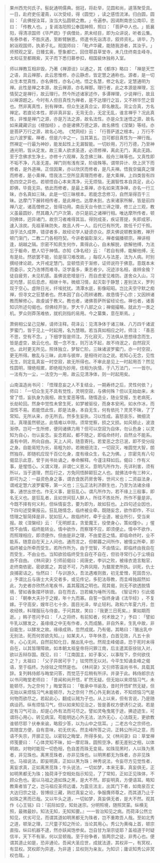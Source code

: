 
> 果州西充何氏子。髫龀通明儒典。弱冠，将赴举，见圆和尚，遽落聚受具。一日，赴府吏任灌斋，以次受经，得《圆觉》​，读之感悟流涕。归白圆，圆曰：​「此佛授汝耳，汝当大弘圆顿之教。​」令遍参。因谒荆南忠公南印，忠曰：​「传教人也。​」复谒洛阳照公奉国神照，照曰：​「菩萨中人也。​」抵襄阳，得清凉国师《华严疏》于病僧处，夙未经目，即为众讲说，听者云集。有泰恭者，不胜庆遇，至断臂酬恩。师遣书先诣清凉，叙师资礼。讲毕，乃躬诣观国师，执弟子礼。观国师曰：​「毗卢华藏，能随我游者，其汝乎。​」师预观之室，日臻玄奥，箜象都亡。回住鄠县草堂寺，未几住终南圭峰寺。太和征至都赐紫，天子而下悉归慕参扣，相国裴休独称入室。

> 师以禅教互相非毁，乃著《禅源诠》以通之，其《都序》略曰：​「禅是天竺之语，具云禅那，此云思惟修，亦云静虑，皆定慧之通称也。源者，是一切众生本觉真性，亦名佛性，亦名心地。悟之名慧，修之名定。定慧通明为禅。此性是禅之本源，故云禅源，亦名禅那。理行者，此之本源是禅理，忘情契之是禅行，故云理行。然今所述诸家述作，多谭禅理，少说禅行，故且以禅源题之。今时有人但目真性为禅者，是不达理行之旨，又不辨华竺之音也。然非离真性，别有禅体。但众生迷真合尘，即名散乱。背尘合真，方名禅定。若直论本性，即非真非妄，无背无合，无定无乱，谁言禅乎？况此真性，非惟是禅门之源，亦是万法之源，故名法性。亦是众生迷悟之源，故名如来藏藏识出《楞伽经》​。亦是诸佛万德之源，故名佛性《涅槃》等经。亦是菩萨万行之源，故名心地。​《梵网经》云：​「行菩萨道之根本。​」万行不出六波罗蜜。禅者，但是六中之一，当其第五。岂可都目真性为一禅行哉。然禅定一行最为神妙，能发起性上无漏智能。一切妙用，万行万德，乃至神通光明，皆从定发。故三乘人欲求圣道，必须修禅，离此无门，离此无路。至于念佛求生净土，亦修十六观禅，及念佛三昧、般舟三昧等也。又真性即不垢不净，凡圣无差。禅门则有浅有深，阶级殊等。谓带异计、欣上厌下而修者，是外道禅。正信因果，亦以欣厌而修者，是凡夫禅。悟我空偏真之理而修者，是小乘禅。悟我法二空所显真理而修者，是大乘禅。上四类皆有四色四空之异也。若顿悟自心本来清净，元无烦恼，无漏智性本自具足，此心即佛，毕竟无异。依此而修者，是最上乘禅，亦名如来清净禅，亦名一行三昧，亦名真如三昧。此是一切三昧根本。若能念念修习，自然渐得百千三昧。达摩门下展转相传者，是此禅也。达摩未到，古来诸家所解，皆是前四禅八定，诸高僧修之，皆得功用。南岳天台令依三谛之理，修三止三观，教义虽最圆妙，然其趣入门户次第，亦只是前之诸禅行相。唯达摩所传者，顿同佛体，迥异诸门，故宗习者难得其旨。得则成圣，疾证菩提，失即成邪，速入涂炭。先祖革昧防失，故且人传一人。后代已有所凭，故任千灯千照。洎乎法久成弊，错谬者多，故经论学人疑谤亦众。原夫佛说顿教渐教，禅开顿门渐门，二教二门各相符契。今讲者偏彰渐义，禅者偏播顿宗。禅讲相逢，胡越之隔。宗密不知夙生何作，熏得此心，自未解脱，欲解他缚，为法忘于躯命，愍人切于神情。亦知《净名经》云：​「若自有缚，能解他缚，无有是处。然欲罢不能，验是宿习难改故。​」每叹人与法差，法为人病。时别撰经律论疏，大开戒定慧门。显顿悟资于渐修，证师说符于佛意。意既本末而委示，文乃浩博而难寻。泛学虽多，秉志者少。况迹涉名相，谁辨金揄？徒自疲劳，未见机感。虽佛说悲增是行，而自虑爱见难防。遂舍众入山，习定均慧，前后息虑，相继十年。微细习情，起灭彰于静慧；差别法义，罗列现于空心。虚隙日光，纤埃扰扰。清潭水底，影像昭昭。岂比夫空守默之痴禅，但寻文之狂慧者也。然本因了自心而辨诸教，故恳情于心宗；又因辨诸教而解修心，故虔诚于教义。教也者，诸佛菩萨所留经论也。禅也者，诸善知识所述句偈也。但佛经开张，罗大千八部之众；禅偈撮略，就此方一类之机。罗众则莽荡难依，就机则指的易用。今之纂集，意在斯焉。​」

> 萧俯相公呈己见解，请师注释。荷泽云：见清净体于诸三昧、八万四千诸波罗蜜门，皆于见上一时起用，名为慧眼。若当真如相应之时，师注：​「善恶不思，空有不念。​」下细字皆是师注。万化寂灭，万法俱从思想缘念而生，皆是虚空，故云化也。既一念不生，则万法不起，故不待泯之，自然寂灭也。此时更无所见。照体独立，梦智亡阶。三昧诸波罗蜜门，亦一时空寂，更无所得。散乱与三昧，此岸与彼岸，是相待对治之说。若知心无念，见性无生，则定乱真妄一时空寂，故无所得也。不审此是见上一时起用否？然见性圆明，理绝相累，即绝相为妙用，住相为执情，于八万法门，一一皆尔。一法有为一尘，一法空为一用，故云见清净体，则一时起用矣。

> 山南温造尚书问：​「悟理息妄之人不复结业，一期寿终之后，灵性何依？​」师曰：​「一切众生无不具有觉性，灵明空寂，与佛何殊？但以无始劫来，未曾了悟，妄执身为我相，故生爱恶等情。随情造业，随业受报，生老病死，长劫轮回。然身中觉性未曾生死，如梦被驱役，而身本安闲。如水作冰，而湿性不易。若能悟此性，即是法身。本自无生，何有依托？灵灵不昧，了了常知。无所从来，亦无所去。然多生妄执，习以性成。喜怒哀乐，微细流注。真理虽然顿达，此情难以卒除。须常觉察，损之又损。如风顿止，波浪渐停。岂可一生所修，便同诸佛力用？但可以空寂为自体，勿认色身；以灵知为自心，勿认妄念。妄念若起，都不随之，即临命终时，自然业不能系。虽有中阴，所向自由。天上人间，随意寄托。若爱恶之念已泯，即不受分段之身。自能易短为长，易粗为妙。若微细流注，一切寂灭，唯圆觉大智，朗然独存。即随机应现千百亿化身，度有缘众生，名之为佛。​」宗密先有八句偈显示此意，曾于尚书处诵之，奉命解释。今谨注释如后。偈曰：作有义事，是惺悟心。义谓义理，非谓仁义恩义。意明凡所作为，先详利害，须有所以，当于道理，然后行之，方免同悟醉颠狂之人也。就佛法中有三种义，即可为之：一益资色身之事，谓衣食医药房舍等，世间义也；二资益法身，谓戒定慧六波罗蜜等，第一义也；三弘正法利济群生也，乃至为法诸余缘事，通世出世也。作无义事，是狂乱心。谓凡所作为，若不缘上三般事，即名无义也。是狂乱者，且如世间狂人醉人，所往不拣处所，所作不量是非。今既不择有何义利，但纵情妄念，要为即为，故如狂也。上四句述业因也，下四句述受果报云。狂乱随情念，临终被业牵。既随妄念，欲作即作，不以悟理之智简择是非，犹如狂人。故临终时，牵于业道，被业所引，受当来报。故《涅槃经》云：​「无明郎主，贪爱魔王，役使身心，策如僮仆。​」惺悟不由情，临终能转业。情中欲作，而察理不应，即须便止。情中不欲作，而照理相应，即须便作。但由是非之理，不由爱恶之情。即临命终时，业不能系，随意自在天上人间也。通而言之，但朝暮之间所作，被情尘所牵，即临终被业所牵而受生。若所作所为，由于觉智，不由情尘。即临终由我自在而受生，不由业也。当知欲验临终受生自在不自在，但验寻常行心于尘境自由不自由。​《林间录》引师前偈曰：阅唐史，李训之败，被缘衣诡言黜官，走终南依密。密欲匿之，其徒不可，乃奔凤翔，为盩厔吏所执。训死，仇士良捕密诘之。怡然曰：​「与训游久，吾法遇难则救，初无爱憎，死固吾分。​」予谓比丘与唐士大夫交者多，或见传记，多犯法辱教，而圭峰独超然如此，为史者亦欣然点笔疾书，盖其履践之明也。观其偈，则无不欲透脱情境，譬如香象摆坏铁锁，自在而去，岂若蝇为唾所污哉。​《智证传》引此偈曰：​「朝奉大夫孙于之嫂，年十九而寡。自誓一饭终身诵《法华经》​，不复嫁。于守高安，嫂年已七十余，面目光泽，举止轻利。政和六年夏六月，忽收经帙，料理服玩与侍妾。于问其故，笑曰：『我更三日死矣。』果如期而逝。​」韩子苍问予曰：​「人之将终，有前知者，何术致之？​」予曰：​「譬如牛乳以酵发之，虽缘缘之中无有作者，久而成酪，非自外来，生乳中故，非自能生，以酵发之故。缘缘成熟，忽然成就。乃有偈，其略曰：『酪出乳中无别法，死而何苦欲先知。』」如某夫人，华年休息，白首见效，凡五十余年，心心无间，自然前知化日，酪出乳中也。然观圭峰偈语，恐于死时未得自在，以其皆理障故。如本朝太祖皇帝将问罪江南，后主遣其臣徐铉入对，欲以舌辩存国。既见，曰：​「江南国主，如子事父，以事陛下，奈何欲伐之？​」太祖曰：​「父子异居可乎？​」铉愕然无以对。今平生知诵圭峰之偈语，至于临终。为徐铉之愕然是也。​《林间录》又引师答温尚书书，具载其辞。复列韩侍郎与晦堂问答，而觉范于后稍有所评。并录于此。韩侍郎宗古以书问晦堂老师曰：​「昔闻和尚开悟，旷然无疑。但无始以来烦恼习气，未能顿尽，为之奈何？​」晦堂答曰：​「敬承中书谕及，昔时开悟旷然无疑，但无始以来烦恼习气未能顿尽，为之奈何？然心外无剩法者，不知烦恼习气是何物而欲尽之。若起此心，翻成认贼为子也。从上以来，但有言说，乃是随病设药。纵有烦恼习气，但以如来知见治之，皆是善权方便诱引之说。若是定有习气可治，却是心外有法而可尽之。譬如灵龟曳尾于途，拂迹迹生，可谓将心用心，转见病深。苟能明达心外无法，法外无心，心法既无，更欲教谁顿尽耶？伏奉来谕，略叙少答，以为山中之信耳。​」二老古今之宗师也，其随宜方便，自有意味，初无优劣。然圭峰所答之词，正韩公所问之意，而语不失宗，开廓正见。以密较之晦堂，所得多矣。又《林间录》曰：草堂禅师笺要曰：​「心体灵知不昧，如一摩尼珠，圆照空净，都无差别之相，以体明故。对物时能现一切色相，色自差而珠无变易。如珠现黑时，人以珠为黑者，非见珠也。离黑觅珠者，亦非见珠也。以明黑都无为珠者，亦非见珠也。马祖说法，即妄明真，正如以黑为珠；神秀说法，令妄尽方见觉性者，离妄求真，正如离黑觅珠；牛头说法，一切如梦，本来无事，真妄俱无，正如明黑都无为珠；独荷泽于空相处指示知见，了了常知，正如正见珠体，不顾众色也。密以马祖之道如珠之黑，是大不然。即妄明真，方便语耳。略知教乘者皆了之，岂马祖应圣师远谶，为震旦法主，出其门下者，如南泉百丈大达归宗之徒，皆博综三藏，熟烂真妄之论，争服膺师尊之，而其道乃止于如珠之黑而已哉。又以牛头之道，一切如梦，真妄俱无者，是大不然。观其作《心王铭》曰：『前际如空，知处迷宗。分明照境，随照冥蒙。纵横无照，最微最妙。知法无知，无知知要。』一一皆治知见之病。而荷泽公然立知见，优劣可见，而谓其道如明黑都无为珠者，岂不重欺吾人哉。至如北秀之道，顿渐之理，三尺童子知之所论，当论其用心。秀公为黄梅上首，顿宗直指，纵曰机器不逮，然亦妖闻饱参矣。岂自甘为渐宗徒耶？盖祖道于时疑信半，天下不有渐，何以显顿哉。至于纷争者，皆两宗之徒，非秀心也。便谓其道止如是，恐非通论。吾闻大圣应世，成就法道，其权非一，有冥权，有显权。冥权即为异道，为非道；显权则为亲友。为知识；庸讵知秀公非冥权也哉。​」
